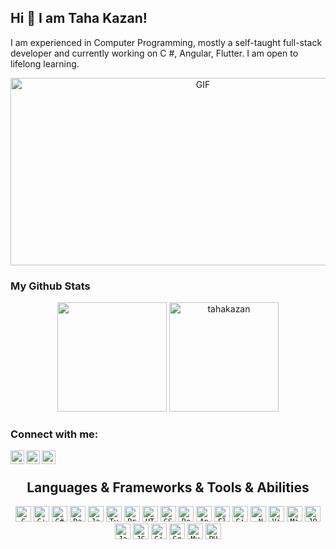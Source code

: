 ## Hi 👋 I am Taha Kazan!
I am experienced in Computer Programming, mostly a self-taught full-stack developer and currently working on C #, Angular, Flutter. I am open to lifelong learning.

<p align = "center">
<img align="center" alt="GIF" src="https://github.com/abhisheknaiidu/abhisheknaiidu/blob/master/code.gif?raw=true" width="600" height="300" />
</p>


### My Github Stats
<p align = "center">
  <img height=175 src = "https://github-readme-stats.vercel.app/api?username=TahaKazan29&show_icons=true&theme=radical&line_height=27">
  <img height=175 src = "https://github-readme-stats.vercel.app/api/top-langs?username=TahaKazan29&show_icons=true&theme=radical&locale=en&layout=compact" alt="tahakazan" />
</p>
 




### Connect with me:
[<img align="left" alt="tahakazan | LinkedIn" width="22px" src="https://cdn.jsdelivr.net/npm/simple-icons@v3/icons/linkedin.svg" />][linkedin]
[<img align="left" alt="tahakazan | Gmail" width="22px" src="https://cdn.jsdelivr.net/npm/simple-icons@v3/icons/gmail.svg" />][gmail]
[<img align="left" alt="tahakazan | Instagram" width="22px" src="https://cdn.jsdelivr.net/npm/simple-icons@v3/icons/instagram.svg" />][instagram]

<br />

[instagram]: https://www.instagram.com/tahakazan29/
[linkedin]: https://www.linkedin.com/in/taha-kazan-5869a320a/
[gmail]:mailto:tahakazantk@gmail.com

<h2 align="center">Languages & Frameworks & Tools & Abilities</h2>

<p align="center">
  <a href="#"><code><img title="C" height="25" src="https://github.com/zumrudu-anka/zumrudu-anka/blob/master/images/c.svg"></code></a>
  <a href="#"><code><img title="C++" height="25" src="https://github.com/zumrudu-anka/zumrudu-anka/blob/master/images/cpp.svg"></code></a>
  <a href="#"><code><img title="C#" height="25" src="https://github.com/zumrudu-anka/zumrudu-anka/blob/master/images/cSharp.svg"></code></a>
  <a href="#"><code><img title="Dart" height="25" src="https://user-images.githubusercontent.com/74051388/115268960-80294080-a143-11eb-8fb4-8f179c83e095.png"></code></a>
  <a href="#"><code><img title="Javascript" height="25" src="https://github.com/zumrudu-anka/zumrudu-anka/blob/master/images/javascript.svg"></code></a>
  <a href="#"><code><img title="Typesccript" height="25" src="https://user-images.githubusercontent.com/74051388/115267781-3d1a9d80-a142-11eb-95ce-814b8d9e9df5.png"></code></a>
  <a href="#"><code><img title="Problem Solving" height="25" src="https://github.com/zumrudu-anka/zumrudu-anka/blob/master/images/problemSolving.png"></code></a>
  <a href="#"><code><img title="HTML5" height="25" src="https://github.com/zumrudu-anka/zumrudu-anka/blob/master/images/html5.svg"></code></a>
  <a href="#"><code><img title="CSS" height="25" src="https://github.com/zumrudu-anka/zumrudu-anka/blob/master/images/css.svg"></code></a>
  <a href="#"><code><img title="BootStrap" height="25" src="https://user-images.githubusercontent.com/74051388/115268773-4bb58480-a143-11eb-867b-1a850fe3e69b.png"></code></a>
  <a href="#"><code><img title="Angular" height="25" src="https://user-images.githubusercontent.com/74051388/115267448-d9907000-a141-11eb-9cac-20e553400290.png"></code></a>
  <a href="#"><code><img title="Flutter" height="25" src="https://user-images.githubusercontent.com/74051388/115269158-b4046600-a143-11eb-8683-5f74ae221ef3.png"></code></a>
  <a href="#"><code><img title="Git" height="25" src="https://github.com/zumrudu-anka/zumrudu-anka/blob/master/images/git-original.svg"></code></a>
  <a href="#"><code><img title=".NetCore" height="25" src="https://github.com/zumrudu-anka/zumrudu-anka/blob/master/images/dotnetcore.svg"></code></a>
  <a href="#"><code><img title="Visual Studio Code" height="25" src="https://github.com/zumrudu-anka/zumrudu-anka/blob/master/images/vscode.png"></code></a>
  <a href="#"><code><img title="Microsoft Visual Studio" height="25" src="https://github.com/zumrudu-anka/zumrudu-anka/blob/master/images/visualstudio.png"></code></a>
  <a href="#"><code><img title="JQuery" height="25" src="https://github.com/zumrudu-anka/zumrudu-anka/blob/master/images/jquery-original.svg"></code></a>
  <a href="#"><code><img title="Java" height="25" src="https://github.com/zumrudu-anka/zumrudu-anka/blob/master/images/java-original.svg"></code></a>
  <a href="#"><code><img title="JSON" height="25" src="https://github.com/zumrudu-anka/zumrudu-anka/blob/master/images/json.svg"></code></a>
  <a href="#"><code><img title="GitHub" height="25" src="https://github.com/zumrudu-anka/zumrudu-anka/blob/master/images/github.svg"></code></a>
  <a href="#"><code><img title="Sql Server" height="25" src="https://user-images.githubusercontent.com/74051388/115268309-d053d300-a142-11eb-858c-1f4a3aa946a2.png"></code></a>
  <a href="#"><code><img title="MySQL" height="25" src="https://github.com/zumrudu-anka/zumrudu-anka/blob/master/images/mysql.svg"></code></a>
  <a href="#"><code><img title="PHP" height="25" src="https://github.com/zumrudu-anka/zumrudu-anka/blob/master/images/php.svg"></code></a>
</p>
